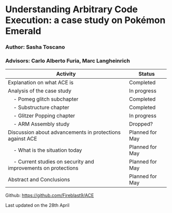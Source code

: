 # Understanding Arbitrary Code Execution: a case study on Pokémon Emerald

### Author: Sasha Toscano

### Advisors: Carlo Alberto Furia, Marc Langheinrich

| Activity                                         | Status        |
|--------------------------------------------------|-----------------|
| Explanation on what ACE is                       | Completed       |
| Analysis of the case study                       | In progress          |
| &nbsp;&nbsp;&nbsp;&nbsp;- Pomeg glitch subchapter | Completed       |
| &nbsp;&nbsp;&nbsp;&nbsp;- Substructure chapter  | Completed     |
| &nbsp;&nbsp;&nbsp;&nbsp;- Glitzer Popping chapter  | In progress     |
| &nbsp;&nbsp;&nbsp;&nbsp;- ARM Assembly study  | Dropped?     |
| Discussion about advancements in protections against ACE | Planned for May |
| &nbsp;&nbsp;&nbsp;&nbsp;- What is the situation today  | Planned for May     |
| &nbsp;&nbsp;&nbsp;&nbsp;- Current studies on security and improvements on protections | Planned for May|
| Abstract and Conclusions | Planned for May|

Github: <https://github.com/Fireblast9/ACE>

Last updated on the 28th April
